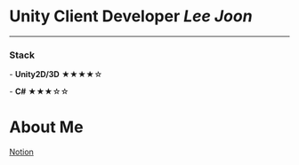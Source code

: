 
# Unity Client Developer   ***Lee Joon*** 
___
<h3 id="-unity-i-m-interested-in-gameprograming-and-server-">Stack</h3>
<p>- <strong>Unity2D/3D</strong>  ★★★★☆</p>
<p>- <strong>C#</strong>  ★★★☆☆</p>

# About Me
<a href="Https://bit.ly/LeeJoon" target="blank">Notion</a>
